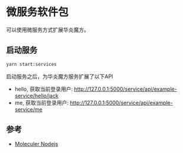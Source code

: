 微服务软件包
===

可以使用微服务方式扩展华炎魔方。

## 启动服务

```sh
yarn start:services
```

启动服务之后，为华炎魔方服务扩展了以下API

- hello, 获取当前登录用户: http://127.0.0.1:5000/service/api/example-service/hello/jack
- me, 获取当前登录用户: http://127.0.0.1:5000/service/api/example-service/me

## 参考

- [Moleculer Nodejs](https://moleculer.services/zh/)
